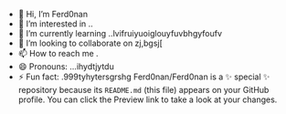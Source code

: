 - 👋 Hi, I’m Ferd0nan
- 👀 I’m interested in ..
- 🌱 I’m currently learning ..lvifruiyuoiglouyfuvbhgyfoufv
- 💞️ I’m looking to collaborate on zj,bgsj[
- 📫 How to reach me .
- 😄 Pronouns: ...ihydtjytdu
- ⚡ Fun fact: .999tyhytersgrshg
Ferd0nan/Ferd0nan is a ✨ special ✨ repository because its `README.md` (this file) appears on your GitHub profile.
You can click the Preview link to take a look at your changes.
